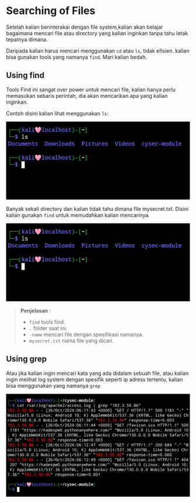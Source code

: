 # Searching of Files

Setelah kalian berinterakai dengan file system,kalian akan belajar bagaimana mencari file atau directory yang kalian inginkan tanpa tahu letak tepatnya dimana.

Daripada kalian harus mencari menggunakan `cd` atau `ls`, tidak efisien. kalian bisa gunakan tools yang namanya `find`. Mari kalian bedah.

## Using find

Tools Find ini sangat over power untuk mencari file, kalian hanya perlu memasukan sebaris perintah, dia akan mencarikan apa yang kalian inginkan.

Contoh disini kalian lihat menggunakan `ls`:

![List directory](/.gitbook/assets/find-ls.jpg)

Banyak sekali directory dan kalian tidak tahu dimana file mysecret.txt. Disini kalian gunakan `find` untuk memudahkan kalian mencarinya.

![Find mysecret.txt](/.gitbook/assets/find-ls.jpg)

> **Penjelasan** : 
> - `find` tools find.
> - `.` folder saat ini.
> - `-name` mencari file dengan spesifikasi namanya.
> - `mysecret.txt` nama file yang dicari.

## Using grep

Atau jika kalian ingin mencari kata yang ada didalam sebuah file, atau kalian ingin melihat log system dengan spesifik seperti ip adress tertentu, kalian bisa menggunakan yang namanya `grep`

![grep](/.gitbook/assets/grep.jpg)